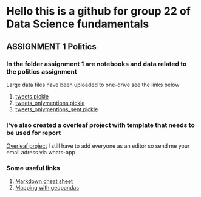 # Hello this is a github for group 22 of Data Science fundamentals

## ASSIGNMENT 1 Politics

### In the folder assignment 1 are notebooks and data related to the politics assignment 
Large data files have been uploaded to one-drive see the links below
1. [tweets.pickle](https://1drv.ms/u/s!ApwrFaUeurAag6szQ5OPJQopVOdAkw?e=PJbnq4)
2. [tweets_onlymentions.pickle](https://1drv.ms/u/s!ApwrFaUeurAag6sx7oI5qfbiY6oohw?e=3nagTK)
3. [tweets_onlymentions_sent.pickle](https://1drv.ms/u/s!ApwrFaUeurAag6syRybZj1O_1uYwUg?e=iVF6Ue)

### I've also created a overleaf project with template that needs to be used for report
[Overleaf project](https://www.overleaf.com/project/5d721d0aa6698b0001c5d9cf)
I still have to add everyone as an editor so send me your email adress via whats-app

### Some useful links
1. [Markdown cheat sheet](https://github.com/adam-p/markdown-here/wiki/Markdown-Cheatsheet)
2. [Mapping with geopandas](https://towardsdatascience.com/lets-make-a-map-using-geopandas-pandas-and-matplotlib-to-make-a-chloropleth-map-dddc31c1983d)
